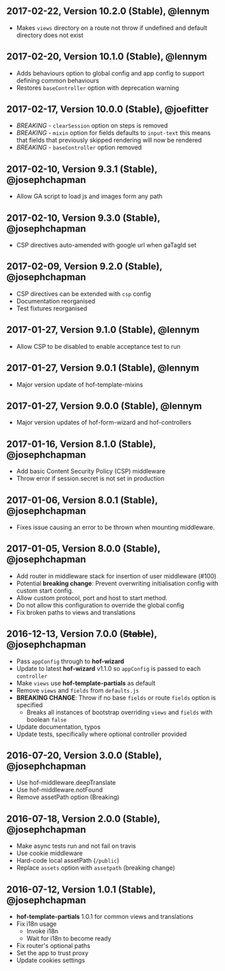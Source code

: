 ## 2017-02-22, Version 10.2.0 (Stable), @lennym
* Makes `views` directory on a route not throw if undefined and default directory does not exist

## 2017-02-20, Version 10.1.0 (Stable), @lennym
* Adds behaviours option to global config and app config to support defining common behaviours
* Restores `baseController` option with deprecation warning

## 2017-02-17, Version 10.0.0 (Stable), @joefitter
* _BREAKING_ - `clearSession` option on steps is removed
* _BREAKING_ - `mixin` option for fields defaults to `input-text` this means that fields that previously skipped rendering will now be rendered
* _BREAKING_ - `baseController` option removed

## 2017-02-10, Version 9.3.1 (Stable), @josephchapman
* Allow GA script to load js and images form any path

## 2017-02-10, Version 9.3.0 (Stable), @josephchapman
* CSP directives auto-amended with google url when gaTagId set

## 2017-02-09, Version 9.2.0 (Stable), @josephchapman
* CSP directives can be extended with `csp` config
* Documentation reorganised
* Test fixtures reorganised

## 2017-01-27, Version 9.1.0 (Stable), @lennym
* Allow CSP to be disabled to enable acceptance test to run

## 2017-01-27, Version 9.0.1 (Stable), @lennym
* Major version update of hof-template-mixins

## 2017-01-27, Version 9.0.0 (Stable), @lennym
* Major version updates of hof-form-wizard and hof-controllers

## 2017-01-16, Version 8.1.0 (Stable), @josephchapman
* Add basic Content Security Policy (CSP) middleware
* Throw error if session.secret is not set in production

## 2017-01-06, Version 8.0.1 (Stable), @josephchapman
* Fixes issue causing an error to be thrown when mounting middleware.

## 2017-01-05, Version 8.0.0 (Stable), @josephchapman
* Add router in middleware stack for insertion of user middleware (#100)
* Potential **breaking change**: Prevent overwriting initialisation config with custom start config.
* Allow custom protocol, port and host to start method.
* Do not allow this configuration to override the global config
* Fix broken paths to views and translations

## 2016-12-13, Version 7.0.0 (~~Stable~~), @josephchapman
* Pass `appConfig` through to **hof-wizard**
* Update to latest **hof-wizard** v1.1.0 so `appConfig` is passed to each `controller`
* Make `views` use **hof-template-partials** as default
* Remove `views` and `fields` from `defaults.js`
* **BREAKING CHANGE**: Throw if no base `fields` or route `fields` option is specified
  * Breaks all instances of bootstrap overriding `views` and `fields` with boolean `false`
* Update documentation, typos
* Update tests, specifically where optional controller provided

## 2016-07-20, Version 3.0.0 (Stable), @josephchapman
* Use hof-middleware.deepTranslate
* Use hof-middleware.notFound
* Remove assetPath option (Breaking)

## 2016-07-18, Version 2.0.0 (Stable), @josephchapman
* Make async tests run and not fail on travis
* Use cookie middleware
* Hard-code local assetPath (`/public`)
* Replace `assets` option with `assetpath` (breaking change)

## 2016-07-12, Version 1.0.1 (Stable), @josephchapman
* **hof-template-partials** 1.0.1 for common views and translations
* Fix i18n usage
  * Invoke i18n
  * Wait for i18n to become ready
* Fix router's optional paths
* Set the app to trust proxy
* Update cookies settings

